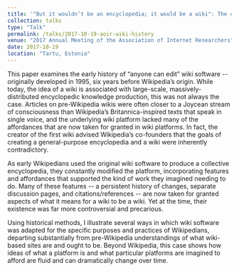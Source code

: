```yaml
---
title: '"But it wouldn’t be an encyclopedia; it would be a wiki": The changing imagined affordances of wikis, 1995-2002'
collection: talks
type: "Talk"
permalink: /talks/2017-10-19-aoir-wiki-history
venue: "2017 Annual Meeting of the Association of Internet Researchers"
date: 2017-10-19
location: "Tartu, Estonia"
---
```


This paper examines the early history of “anyone can edit” wiki software -- originally developed in 1995, six years before Wikipedia’s origin. While today, the idea of a wiki is associated with large-scale, massively-distributed encyclopedic knowledge production, this was not always the case. Articles on pre-Wikipedia wikis were often closer to a Joycean stream of consciousness than Wikipedia’s Britannica-inspired texts that speak in single voice, and the underlying wiki platform lacked many of the affordances that are now taken for granted in wiki platforms. In fact, the creator of the first wiki advised Wikipedia’s co-founders that the goals of creating a general-purpose encyclopedia and a wiki were inherently contradictory.

As early Wikipedians used the original wiki software to produce a collective encyclopedia, they constantly modified the platform, incorporating features and affordances that supported the kind of work they imagined needing to do. Many of these features -- a persistent history of changes, separate discussion pages, and citations/references -- are now taken for granted aspects of what it means for a wiki to be a wiki. Yet at the time, their existence was far more controversial and precarious.

Using historical methods, I illustrate several ways in which wiki software was adapted for the specific purposes and practices of Wikipedians, departing substantially from pre-Wikipedia understandings of what wiki-based sites are and ought to be. Beyond Wikipedia, this case shows how ideas of what a platform is and what particular platforms are imagined to afford are fluid and can dramatically change over time.

